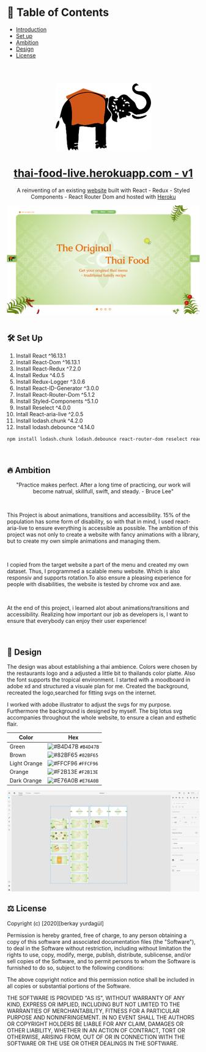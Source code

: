 # 📄 Table of Contents

- [Introduction](#introduction)
- [Set up](#setup)
- [Ambition](#ambition)
- [Design](#design)
- [License](#license)

</br>
</br>
</br>

<div align="center" name="introduction">
  <img alt="Logo" src="./src/assets/logo.svg" width="250"/>
</div>
<h1 align="center">
 <a href="https://thai-food-live.herokuapp.com/">thai-food-live.herokuapp.com - v1</a>
</h1>
<p align="center">
A reinventing of an existing <a href="http://www.thaifood2.de/index.html">website</a> built with React - Redux - Styled Components - React Router Dom and hosted with <a href="https://heroku.com/" target="_blank">Heroku</a>
</p>
<div align="center">
  <img alt="Logo" src="src/readme/thai-food-preview.png" />
</div>

</br>

## <div name="setup"> 🛠 Set Up </div>

1. Install React ^16.13.1
2. Install React-Dom ^16.13.1
3. Install React-Redux ^7.2.0
4. Install Redux ^4.0.5
5. Install Redux-Logger ^3.0.6
6. Install React-ID-Generator ^3.0.0
7. Install React-Router-Dom ^5.1.2
8. Install Styled-Components ^5.1.0
9. Install Reselect ^4.0.0
10. Intall React-aria-live ^2.0.5
11. Install lodash.chunk ^4.2.0
12. Install lodash.debounce ^4.14.0

```bash
npm install lodash.chunk lodash.debounce react-router-dom reselect react-aria-live styled-components react-id-generator redux-logger redux
```

</br>

## <div name="ambition"> 🔥 Ambition </div>

<p align="center">
"Practice makes perfect. After a long time of practicing, our work will become natrual, skillfull, swift, and steady. - Bruce Lee"
</p>

</br>

<p>
This Project is about animations, transitions and accessibility. 15% of the population has some form of disability, so with that in mind, I used react-aria-live to ensure everything is accessible as possible. The ambition of this project was not only to create a website with fancy animations with a library, but to create my own simple animations and managing them. 
</p>

</br>

<p>
I copied from the target website a part of the menu and created my own dataset. Thus, I programmed a scalable menu website. Which is also responsiv and supports rotation.To also ensure a pleasing experience for people with disabilities, the website is tested by chrome vox and axe.
</p>
  
</br>

<p>
At the end of this project, i learned alot about animations/transitions and accessibility. Realizing how important our job as developers is, I want to ensure that everybody can enjoy their user experience!
</p>

</br>

## <div name="design"> 🔱 Design </div>

<p>The design was about establishing a thai ambience. Colors were chosen by the restaurants logo and a adjusted a little bit to thailands color platte. Also the font supports the tropical environment. I started with a moodboard in adobe xd and structured a visuale plan for me. Created the background, recreated the logo,searched for fitting svgs on the internet.

I worked with adobe illustrator to adjust the svgs for my purpose. Furthermore the background is designed by myself. The big lotus svg accompanies throughout the whole website, to ensure a clean and esthetic flair.</p>

| Color        | Hex                                                                |
| ------------ | ------------------------------------------------------------------ |
| Green        | ![#B4D47B](https://via.placeholder.com/10/B4D47B?text=+) `#B4D47B` |
| Brown        | ![#82BF65](https://via.placeholder.com/10/82BF65?text=+) `#82BF65` |
| Light Orange | ![#FFCF96](https://via.placeholder.com/10/FFCF96?text=+) `#FFCF96` |
| Orange       | ![#F2B13E](https://via.placeholder.com/10/F2B13E?text=+) `#F2B13E` |
| Dark Orange  | ![#E76A0B](https://via.placeholder.com/10/E76A0B?text=+) `#E76A0B` |

<div align="center">
  <img alt="prototype preview" src="src/readme/prototype-preview.png" />
</div>

## <div name="license"> ⚖️ License </div>

Copyright (c) [2020][berkay yurdagül]

Permission is hereby granted, free of charge, to any person obtaining a copy of this software and associated documentation files (the "Software"), to deal in the Software without restriction, including without limitation the rights to use, copy, modify, merge, publish, distribute, sublicense, and/or sell copies of the Software, and to permit persons to whom the Software is furnished to do so, subject to the following conditions:

The above copyright notice and this permission notice shall be included in all copies or substantial portions of the Software.

THE SOFTWARE IS PROVIDED "AS IS", WITHOUT WARRANTY OF ANY KIND, EXPRESS OR IMPLIED, INCLUDING BUT NOT LIMITED TO THE WARRANTIES OF MERCHANTABILITY, FITNESS FOR A PARTICULAR PURPOSE AND NONINFRINGEMENT. IN NO EVENT SHALL THE AUTHORS OR COPYRIGHT HOLDERS BE LIABLE FOR ANY CLAIM, DAMAGES OR OTHER LIABILITY, WHETHER IN AN ACTION OF CONTRACT, TORT OR OTHERWISE, ARISING FROM, OUT OF OR IN CONNECTION WITH THE SOFTWARE OR THE USE OR OTHER DEALINGS IN THE SOFTWARE.
